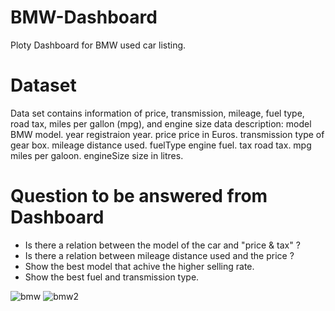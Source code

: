 # BMW-Dashboard
Ploty Dashboard for BMW used car listing.

# Dataset
Data set contains information of price, transmission, mileage, fuel type, road tax, miles per gallon (mpg), and engine size
data description:
model BMW model.
year registraion year.
price price in Euros.
transmission type of gear box.
mileage distance used.
fuelType engine fuel.
tax road tax.
mpg miles per galoon.
engineSize size in litres.

# Question to be answered from Dashboard
- Is there a relation between the model of the car and "price & tax" ?
- Is there a relation between mileage distance used and the price ?
- Show the best model that achive the higher selling rate.
- Show the best fuel and transmission type.


![bmw](https://user-images.githubusercontent.com/86850708/141644579-ccac25a3-7cdd-4ca3-995a-e8e461395578.jpg)
![bmw2](https://user-images.githubusercontent.com/86850708/141644046-ff3400dd-90b0-44c4-bf2c-4e13bb30abe4.jpg)


